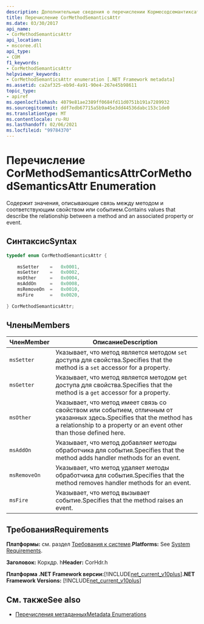 ```yaml
---
description: Дополнительные сведения о перечислении Кормесодсемантиксаттр
title: Перечисление CorMethodSemanticsAttr
ms.date: 03/30/2017
api_name:
- CorMethodSemanticsAttr
api_location:
- mscoree.dll
api_type:
- COM
f1_keywords:
- CorMethodSemanticsAttr
helpviewer_keywords:
- CorMethodSemanticsAttr enumeration [.NET Framework metadata]
ms.assetid: ca2af325-eb9d-4a91-90e4-267e45b98611
topic_type:
- apiref
ms.openlocfilehash: 4079e81ae2389ff0684fd11d0751b191a7289932
ms.sourcegitcommit: ddf7edb67715a5b9a45e3dd44536dabc153c1de0
ms.translationtype: MT
ms.contentlocale: ru-RU
ms.lasthandoff: 02/06/2021
ms.locfileid: "99784370"
---
```

# <a name="cormethodsemanticsattr-enumeration"></a><span data-ttu-id="46dae-103">Перечисление CorMethodSemanticsAttr</span><span class="sxs-lookup"><span data-stu-id="46dae-103">CorMethodSemanticsAttr Enumeration</span></span>

<span data-ttu-id="46dae-104">Содержит значения, описывающие связь между методом и соответствующим свойством или событием.</span><span class="sxs-lookup"><span data-stu-id="46dae-104">Contains values that describe the relationship between a method and an associated property or event.</span></span>  
  
## <a name="syntax"></a><span data-ttu-id="46dae-105">Синтаксис</span><span class="sxs-lookup"><span data-stu-id="46dae-105">Syntax</span></span>  
  
```cpp  
typedef enum CorMethodSemanticsAttr {  
  
    msSetter    =   0x0001,  
    msGetter    =   0x0002,  
    msOther     =   0x0004,  
    msAddOn     =   0x0008,  
    msRemoveOn  =   0x0010,  
    msFire      =   0x0020,  
  
} CorMethodSemanticsAttr;  
```  
  
## <a name="members"></a><span data-ttu-id="46dae-106">Члены</span><span class="sxs-lookup"><span data-stu-id="46dae-106">Members</span></span>  
  
|<span data-ttu-id="46dae-107">Член</span><span class="sxs-lookup"><span data-stu-id="46dae-107">Member</span></span>|<span data-ttu-id="46dae-108">Описание</span><span class="sxs-lookup"><span data-stu-id="46dae-108">Description</span></span>|  
|------------|-----------------|  
|`msSetter`|<span data-ttu-id="46dae-109">Указывает, что метод является методом `set` доступа для свойства.</span><span class="sxs-lookup"><span data-stu-id="46dae-109">Specifies that the method is a `set` accessor for a property.</span></span>|  
|`msGetter`|<span data-ttu-id="46dae-110">Указывает, что метод является методом `get` доступа для свойства.</span><span class="sxs-lookup"><span data-stu-id="46dae-110">Specifies that the method is a `get` accessor for a property.</span></span>|  
|`msOther`|<span data-ttu-id="46dae-111">Указывает, что метод имеет связь со свойством или событием, отличным от указанных здесь.</span><span class="sxs-lookup"><span data-stu-id="46dae-111">Specifies that the method has a relationship to a property or an event other than those defined here.</span></span>|  
|`msAddOn`|<span data-ttu-id="46dae-112">Указывает, что метод добавляет методы обработчика для события.</span><span class="sxs-lookup"><span data-stu-id="46dae-112">Specifies that the method adds handler methods for an event.</span></span>|  
|`msRemoveOn`|<span data-ttu-id="46dae-113">Указывает, что метод удаляет методы обработчика для события.</span><span class="sxs-lookup"><span data-stu-id="46dae-113">Specifies that the method removes handler methods for an event.</span></span>|  
|`msFire`|<span data-ttu-id="46dae-114">Указывает, что метод вызывает событие.</span><span class="sxs-lookup"><span data-stu-id="46dae-114">Specifies that the method raises an event.</span></span>|  
  
## <a name="requirements"></a><span data-ttu-id="46dae-115">Требования</span><span class="sxs-lookup"><span data-stu-id="46dae-115">Requirements</span></span>  

 <span data-ttu-id="46dae-116">**Платформы:** см. раздел [Требования к системе](../../get-started/system-requirements.md).</span><span class="sxs-lookup"><span data-stu-id="46dae-116">**Platforms:** See [System Requirements](../../get-started/system-requirements.md).</span></span>  
  
 <span data-ttu-id="46dae-117">**Заголовок:** Корхдр. h</span><span class="sxs-lookup"><span data-stu-id="46dae-117">**Header:** CorHdr.h</span></span>  
  
 <span data-ttu-id="46dae-118">**Платформа .NET Framework версии:**[!INCLUDE[net_current_v10plus](../../../../includes/net-current-v10plus-md.md)]</span><span class="sxs-lookup"><span data-stu-id="46dae-118">**.NET Framework Versions:** [!INCLUDE[net_current_v10plus](../../../../includes/net-current-v10plus-md.md)]</span></span>  
  
## <a name="see-also"></a><span data-ttu-id="46dae-119">См. также</span><span class="sxs-lookup"><span data-stu-id="46dae-119">See also</span></span>

- [<span data-ttu-id="46dae-120">Перечисления метаданных</span><span class="sxs-lookup"><span data-stu-id="46dae-120">Metadata Enumerations</span></span>](metadata-enumerations.md)
